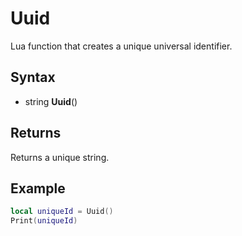 # Uuid

Lua function that creates a unique universal identifier.

## Syntax

- string **Uuid**()

## Returns

Returns a unique string.

## Example

```lua
local uniqueId = Uuid()
Print(uniqueId)
```
